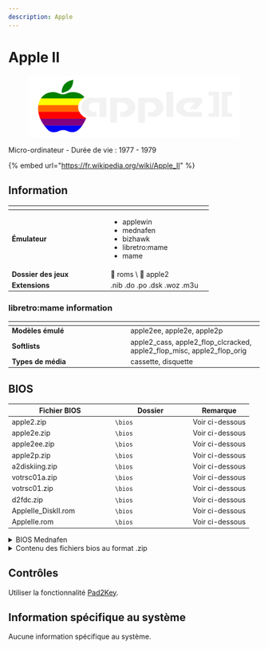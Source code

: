 ```yaml
---
description: Apple
---
```


# Apple II

<div align="left">

<figure><picture><source srcset="https://raw.githubusercontent.com/fabricecaruso/es-theme-carbon/91d85c7849cc550b0cac4e75cb8e0923d3b61b5e/art/logos/apple2-w.svg" media="(prefers-color-scheme: dark)"><img src="https://raw.githubusercontent.com/fabricecaruso/es-theme-carbon/52ff37c9e265587d006945a2ba695b5a962b3a3d/art/logos/apple2.svg" alt=""></picture><figcaption></figcaption></figure>

</div>

Micro-ordinateur - Durée de vie : 1977 - 1979

{% embed url="https://fr.wikipedia.org/wiki/Apple_II" %}

## Information

<table data-header-hidden><thead><tr><th width="184"></th><th></th><th data-hidden></th></tr></thead><tbody><tr><td><strong>Émulateur</strong></td><td><ul><li>applewin</li><li>mednafen</li><li>bizhawk</li><li>libretro:mame</li><li>mame</li></ul></td><td></td></tr><tr><td><strong>Dossier des jeux</strong></td><td><span data-gb-custom-inline data-tag="emoji" data-code="1f4c1">📁</span> roms \ <span data-gb-custom-inline data-tag="emoji" data-code="1f4c2">📂</span> apple2</td><td></td></tr><tr><td><strong>Extensions</strong></td><td>.nib .do .po .dsk .woz .m3u</td><td></td></tr></tbody></table>

### libretro:mame information

<table data-header-hidden><thead><tr><th width="224"></th><th></th></tr></thead><tbody><tr><td><strong>Modèles émulé</strong></td><td>apple2ee, apple2e, apple2p</td></tr><tr><td><strong>Softlists</strong></td><td>apple2_cass, apple2_flop_clcracked, apple2_flop_misc, apple2_flop_orig</td></tr><tr><td><strong>Types de média</strong></td><td>cassette, disquette</td></tr></tbody></table>

## BIOS

<table><thead><tr><th width="193">Fichier BIOS</th><th width="142.03610108303252">Dossier</th><th>Remarque</th></tr></thead><tbody><tr><td>apple2.zip</td><td><code>\bios</code></td><td>Voir ci-dessous</td></tr><tr><td>apple2e.zip</td><td><code>\bios</code></td><td>Voir ci-dessous</td></tr><tr><td>apple2ee.zip</td><td><code>\bios</code></td><td>Voir ci-dessous</td></tr><tr><td>apple2p.zip</td><td><code>\bios</code></td><td>Voir ci-dessous</td></tr><tr><td>a2diskiing.zip</td><td><code>\bios</code></td><td>Voir ci-dessous</td></tr><tr><td>votrsc01a.zip</td><td><code>\bios</code></td><td>Voir ci-dessous</td></tr><tr><td>votrsc01.zip</td><td><code>\bios</code></td><td>Voir ci-dessous</td></tr><tr><td>d2fdc.zip</td><td><code>\bios</code></td><td>Voir ci-dessous</td></tr><tr><td>AppleIIe_DiskII.rom</td><td><code>\bios</code></td><td>Voir ci-dessous</td></tr><tr><td>AppleIIe.rom</td><td><code>\bios</code></td><td>Voir ci-dessous</td></tr></tbody></table>

<details>

<summary>BIOS Mednafen</summary>

apple2-int-auto.rom\
apple2-asoft-auto.rom\
disk2-13boot.rom\
disk2-13seq.rom\
disk2-16boot.rom\
disk2-16seq.rom

</details>

<details>

<summary>Contenu des fichiers bios au format .zip</summary>

```
"apple2.zip"
- "341-0001-00.e0" size="2048" crc="c0a4ad3b" sha1="bf32195efcb34b694c893c2d342321ec3a24b98f"
- "341-0002-00.e8" size="2048" crc="a99c2cf6" sha1="9767d92d04fc65c626223f25564cca31f5248980"
- "341-0003-00.f0" size="2048" crc="62230d38" sha1="f268022da555e4c809ca1ae9e5d2f00b388ff61c"
- "341-0004-00.f8" size="2048" crc="020a86d0" sha1="52a18bd578a4694420009cad7a7a5779a8c00226"
- "341-0016-00.d0" size="2048" crc="4234e88a" sha1="c9a81d704dc2f0c3416c20f9c4ab71fedda937ed"
- "341-0020-00.f8" size="2048" crc="079589c4" sha1="a28852ff997b4790e53d8d0352112c4b1a395098"
- "341-0027-a.p5" size="256" crc="ce7144f6" sha1="d4181c9f046aafc3fb326b381baac809d9e38d16"
- "341-0028-a.rom" size="256" crc="b72a2c70" sha1="bc39fbd5b9a8d2287ac5d0a42e639fc4d3c2f9d4"
- "a2.chr" size="2048" crc="64f415c6" sha1="f9d312f128c9557d9d6ac03bfad6c3ddf83e5659"
- "sc01a.bin" size="512" crc="fc416227" sha1="1d6da90b1807a01b5e186ef08476119a862b5e6d"

"apple2e.zip"
- "341-0027-a.p5" size="256" crc="ce7144f6" sha1="d4181c9f046aafc3fb326b381baac809d9e38d16"
- "341-0028-a.rom" size="256" crc="b72a2c70" sha1="bc39fbd5b9a8d2287ac5d0a42e639fc4d3c2f9d4"
- "342-0132-c.e12" size="2048" crc="e47045f4" sha1="12a2e718f5f4acd69b6c33a45a4a940b1440a481"
- "342-0133-a.chr" size="4096" crc="b081df66" sha1="7060de104046736529c1e8a687a0dd7b84f8c51b"
- "342-0134-a.64" size="8192" crc="fc3d59d8" sha1="8895a4b703f2184b673078f411f4089889b61c54"
- "342-0135-b.64" size="8192" crc="e248835e" sha1="523838c19c79f481fa02df56856da1ec3816d16e"
- "sc01a.bin" size="512" crc="fc416227" sha1="1d6da90b1807a01b5e186ef08476119a862b5e6d"

"apple2ee.zip"
- "341-0027-a.p5" size="256" crc="ce7144f6" sha1="d4181c9f046aafc3fb326b381baac809d9e38d16"
- "341-0028-a.rom" size="256" crc="b72a2c70" sha1="bc39fbd5b9a8d2287ac5d0a42e639fc4d3c2f9d4"
- "341-0132-d.e12" size="2048" crc="c506efb9" sha1="8e14e85c645187504ec9d162b3ea614a0c421d32"
- "342-0265-a.chr" size="4096" crc="2651014d" sha1="b2b5d87f52693817fc747df087a4aa1ddcdb1f10"
- "342-0303-a.e8" size="8192" crc="95e10034" sha1="afb09bb96038232dc757d40c0605623cae38088e"
- "342-0304-a.e10" size="8192" crc="443aa7c4" sha1="3aecc56a26134df51e65e17f33ae80c1f1ac93e6"
- "sc01a.bin" size="512" crc="fc416227" sha1="1d6da90b1807a01b5e186ef08476119a862b5e6d"

"apple2p.zip"
<rom name="341-0011.d0" size="2048" crc="6f05f949" sha1="0287ebcef2c1ce11dc71be15a99d2d7e0e128b1e"
- "341-0012.d8" size="2048" crc="1f08087c" sha1="a75ce5aab6401355bf1ab01b04e4946a424879b5"
- "341-0013.e0" size="2048" crc="2b8d9a89" sha1="8d82a1da63224859bd619005fab62c4714b25dd7"
- "341-0014.e8" size="2048" crc="5719871a" sha1="37501be96d36d041667c15d63e0c1eff2f7dd4e9"
- "341-0015.f0" size="2048" crc="9a04eecf" sha1="e6bf91ed28464f42b807f798fc6422e5948bf581"
- "341-0020-00.f8" size="2048" crc="079589c4" sha1="a28852ff997b4790e53d8d0352112c4b1a395098"
- "341-0027-a.p5" size="256" crc="ce7144f6" sha1="d4181c9f046aafc3fb326b381baac809d9e38d16"
- "341-0028-a.rom" size="256" crc="b72a2c70" sha1="bc39fbd5b9a8d2287ac5d0a42e639fc4d3c2f9d4"
- "341-0036.chr" size="2048" crc="64f415c6" sha1="f9d312f128c9557d9d6ac03bfad6c3ddf83e5659"
- "sc01a.bin" size="512" crc="fc416227" sha1="1d6da90b1807a01b5e186ef08476119a862b5e6d"

"a2diskiing.zip"
- "341-0027-a.p5" size="256" crc="ce7144f6" sha1="d4181c9f046aafc3fb326b381baac809d9e38d16"
- "341-0028-a.rom" size="256" crc="b72a2c70" sha1="bc39fbd5b9a8d2287ac5d0a42e639fc4d3c2f9d4"

"votrsc01a.zip"
- "sc01a.bin" size="512" crc="fc416227" sha1="1d6da90b1807a01b5e186ef08476119a862b5e6d"

"votrsc01.zip"
- "sc01.bin" size="512" crc="528d1c57" sha1="268b5884dce04e49e2376df3e2dc82e852b708c1"

"d2fdc.zip"
- "341-0028-a.rom" size="256" crc="b72a2c70" sha1="bc39fbd5b9a8d2287ac5d0a42e639fc4d3c2f9d4"
```

</details>

## Contrôles

Utiliser la fonctionnalité [Pad2Key](../../../../controleurs/pad2key.md).

## Information spécifique au système

Aucune information spécifique au système.
